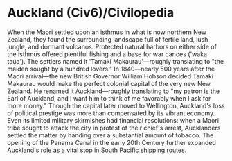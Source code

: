 # Auckland (Civ6)/Civilopedia

When the Maori settled upon an isthmus in what is now northern New Zealand, they found the surrounding landscape full of fertile land, lush jungle, and dormant volcanos. Protected natural harbors on either side of the isthmus offered plentiful fishing and a base for war canoes ('waka taua'). The settlers named it 'Tamaki Makaurau'—roughly translating to "the maiden sought by a hundred lovers."
In 1840—nearly 500 years after the Maori arrival—the new British Governor William Hobson decided Tamaki Makaurau would make the perfect colonial capital of the very new New Zealand. He renamed it Auckland—roughly translating to "my patron is the Earl of Auckland, and I want him to think of me favorably when I ask for more money."
Though the capital later moved to Wellington, Auckland's loss of political prestige was more than compensated by its vibrant economy. Even its limited military skirmishes had financial resolutions: when a Maori tribe sought to attack the city in protest of their chief's arrest, Aucklanders settled the matter by handing over a substantial amount of tobacco. The opening of the Panama Canal in the early 20th Century further expanded Auckland's role as a vital stop in South Pacific shipping routes.